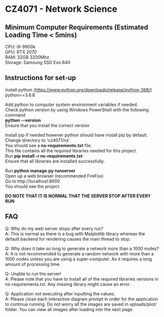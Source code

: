 # CZ4071 - Network Science

## Minimum Computer Requirements (Estimated Loading Time < 5mins)
CPU: i9-9900k  
GPU: RTX 2070  
RAM: 32GB 3200Mhz  
Storage: Samsung SSD Evo 840  

## Instructions for set-up  

Install python (https://www.python.org/downloads/release/python-368/)  
python==3.6.8  

Add python to computer system environment variables if needed.  
Check python version by using Windows PowerShell with the following command  
**python --version**  
Ensure that you install the correct version  

Install pip if needed however python should have install pip by default.  
Change directory to 'cz4071/ns'  
You should see a **ns-requirements.txt** file.  
This file contains all the required libraries needed for this project.  
Run **pip install -r ns-requirements.txt**  
Ensure that all libraries are installed successfully.  

Run **python manage.py runserver**  
Open up a web browser (recommended FireFox)  
Go to http://localhost:8000  
You should see the project.    

**DO NOTE THAT IT IS NORMAL THAT THE SERVER STOP AFTER EVERY RUN**    

## FAQ  
Q: Why do my web server stops after every run?  
A: This is normal as there is a bug with Matplotlib library whereas the default backend for rendering causes the main thread to stop.    

Q: Why does it take so long to generate a network more than a 1000 nodes?
A: It is not recommended to generate a random network with more than a 1000 nodes unless you are using a super-computer. As it requires a long amount of processing time.    

Q: Unable to run the server!  
A: Please note that you have to install all of the required libraries versions in ns-requirements.txt. Any missing library might cause an error.    

Q: Application not executing after inputting the values.  
A: Please close each interactive diagram prompt in order for the application to continue running. Do not worry all the images are saved in uploads/plot/ folder. You can view all images after loading into the next page.
